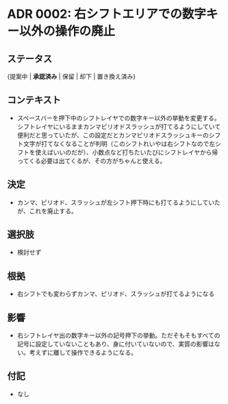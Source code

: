 # ADR 0002: 右シフトエリアでの数字キー以外の操作の廃止
## ステータス
{提案中 | **承認済み** | 保留 | 却下 | 置き換え済み}

## コンテキスト
- スペースバーを押下中のシフトレイヤでの数字キー以外の挙動を変更する。シフトレイヤにいるままカンマピリオドスラッシュが打てるようにしていて便利だと思っていたが、この設定だとカンマピリオドスラッシュキーのシフト文字が打てなくなることが判明（このシフトれいやは右シフトなので左シフトを使えばいいのだが）、小数点など打ちたいたびにシフトレイヤから帰ってくる必要は出てくるが、その方がちゃんと使える。

## 決定
- カンマ、ピリオド、スラッシュが左シフト押下時にも打てるようにしていたが、これを廃止する。

## 選択肢
- 検討せず

## 根拠
- 右シフトでも変わらずカンマ、ピリオド、スラッシュが打てるようになる

## 影響
- 右シフトレイヤ出の数字キー以外の記号押下の挙動。ただそもそもすべての記号に設定していないこともあり、身に付いていないので、実質の影響はない。考えずに離して操作できるようになる。

## 付記
- なし
